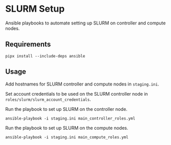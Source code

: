 # SLURM Setup

Ansible playbooks to automate setting up SLURM on controller and compute nodes.

## Requirements

```shell
pipx install --include-deps ansible
```

## Usage

Add hostnames for SLURM controller and compute nodes in `staging.ini`.

Set account credentials to be used on the SLURM controller node in `roles/slurm/slurm_account_credentials`.

Run the playbook to set up SLURM on the controller node.

```shell
ansible-playbook -i staging.ini main_controller_roles.yml
```

Run the playbook to set up SLURM on the compute nodes.

```shell
ansible-playbook -i staging.ini main_compute_roles.yml
```
